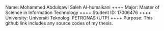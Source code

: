Name: Mohammed Abdulqawi Saleh Al-humaikani
++++ Major: Master of Science in Information Technology
++++ Student ID: 17006476
++++ University: Universiti Teknologi PETRONAS (UTP)
++++ Purpose: This github link includes any source codes of my thesis.

